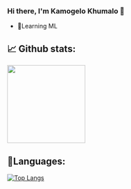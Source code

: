 ### Hi there, I'm Kamogelo Khumalo 👋

- 🌱Learning ML 

## 📈 Github stats:
<img height="180em" src="https://github-readme-stats.vercel.app/api?username=Kamo-Chip&show_icons=true&hide_border=true&hide=prs,issues,contribs&count_private=true&include_all_commits=true" />

## 📖Languages:
[![Top Langs](https://github-readme-stats.vercel.app/api/top-langs/?username=Kamo-Chip&langs_count=10&layout=compact)](https://github.com/anuraghazra/github-readme-stats)
